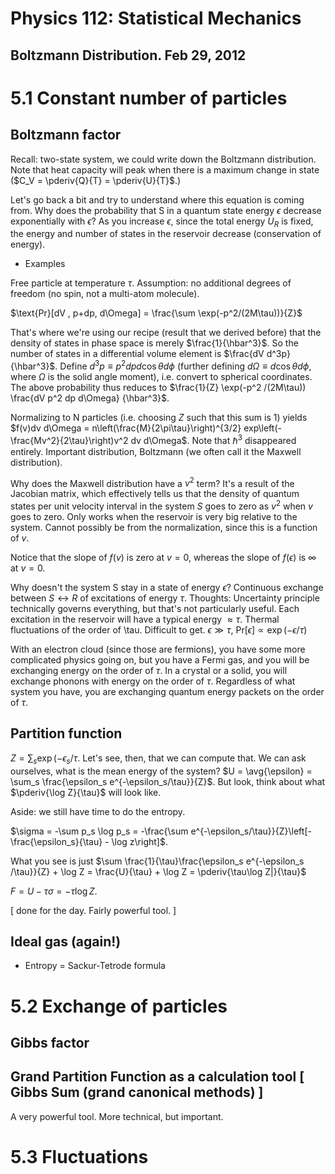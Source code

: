 Physics 112: Statistical Mechanics
==================================
Boltzmann Distribution. Feb 29, 2012
------------------------------------
5.1 Constant number of particles
================================
Boltzmann factor
----------------
Recall: two-state system, we could write down the Boltzmann
distribution. Note that heat capacity will peak when there is a maximum
change in state ($C_V = \pderiv{Q}{T} = \pderiv{U}{T}$.)

Let's go back a bit and try to understand where this equation is coming
from. Why does the probability that S in a quantum state energy $\epsilon$
decrease exponentially with $\epsilon$? As you increase $\epsilon$, since
the total energy $U_R$ is fixed, the energy and number of states in the
reservoir decrease (conservation of energy).

* Examples

Free particle at temperature $\tau$. Assumption: no additional degrees of
freedom (no spin, not a multi-atom molecule).

$\text{Pr}[dV , p+dp, d\Omega] = \frac{\sum \exp(-p^2/(2M\tau))}{Z}$

That's where we're using our recipe (result that we derived before) that
the density of states in phase space is merely $\frac{1}{\hbar^3}$. So the
number of states in a differential volume element is $\frac{dV d^3p}
{\hbar^3}$. Define $d^3p \equiv p^2 dp d\cos\theta d\phi$ (further defining
$d\Omega \equiv d\cos\theta d\phi$, where $\Omega$ is the solid angle
moment), i.e. convert to spherical coordinates. The above probability thus
reduces to $\frac{1}{Z} \exp(-p^2 /(2M\tau)) \frac{dV p^2 dp d\Omega}
{\hbar^3}$.

Normalizing to N particles (i.e. choosing $Z$ such that this sum is 1)
yields $f(v)dv d\Omega = n\left(\frac{M}{2\pi\tau}\right)^{3/2}
exp\left(-\frac{Mv^2}{2\tau}\right)v^2 dv d\Omega$. Note that $\hbar^3$
disappeared entirely. Important distribution, Boltzmann (we often call it
the Maxwell distribution).

Why does the Maxwell distribution have a $v^2$ term? It's a result of the
Jacobian matrix, which effectively tells us that the density of quantum
states per unit velocity interval in the system $S$ goes to zero as $v^2$
when $v$ goes to zero. Only works when the reservoir is very big relative
to the system. Cannot possibly be from the normalization, since this is a
function of $v$.

Notice that the slope of $f(v)$ is zero at $v=0$, whereas the slope of
$f(\epsilon)$ is $\infty$ at $v=0$.

Why doesn't the system S stay in a state of energy $\epsilon$? Continuous
exchange between $S \leftrightarrow R$ of excitations of energy
$\tau$. Thoughts: Uncertainty principle technically governs everything, but
that's not particularly useful. Each excitation in the reservoir will have
a typical energy $\approx \tau$. Thermal fluctuations of the order of
\tau. Difficult to get. $\epsilon \gg \tau$, $\text{Pr}[\epsilon]
\propto \exp(-\epsilon/\tau)$

With an electron cloud (since those are fermions), you have some more
complicated physics going on, but you have a Fermi gas, and you will be
exchanging energy on the order of $\tau$. In a crystal or a solid, you will
exchange phonons with energy on the order of $\tau$. Regardless of what
system you have, you are exchanging quantum energy packets on the order of
$\tau$.

Partition  function
-------------------
$Z = \sum_s \exp(-\epsilon_s/\tau$. Let's see, then, that we can compute
that. We can ask ourselves, what is the mean energy of the system? $U =
\avg{\epsilon} = \sum_s \frac{\epsilon_s e^{-\epsilon_s/\tau}}{Z}$. But
look, think about what $\pderiv{\log Z}{\tau}$ will look like.

Aside: we still have time to do the entropy.

$\sigma = -\sum p_s \log p_s = -\frac{\sum
e^{-\epsilon_s/\tau}}{Z}\left[-\frac{\epsilon_s}{\tau} - \log z\right]$.

What you see is just $\sum \frac{1}{\tau}\frac{\epsilon_s e^{-\epsilon_s
/\tau}}{Z} + \log Z = \frac{U}{\tau} + \log Z = \pderiv{\tau\log Z|}{\tau}$

$F = U - \tau\sigma = -\tau\log Z$.

[ done for the day. Fairly powerful tool. ]

Ideal gas (again!)
------------------
 * Entropy = Sackur-Tetrode formula

5.2 Exchange of particles
=========================
Gibbs factor
------------

Grand Partition Function as a calculation tool [ Gibbs Sum (grand canonical methods) ]
-------------------------------------
A very powerful tool. More technical, but important.

5.3 Fluctuations
================
